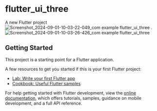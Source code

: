 # flutter_ui_three

A new Flutter project![Screenshot_2024-09-01-10-03-22-049_com example flutter_ui_three](https://github.com/user-attachments/assets/8380ef95-99ce-49df-afcf-fcde7b94bdf9)
.
![Screenshot_2024-09-01-10-03-26-426_com example flutter_ui_three](https://github.com/user-attachments/assets/c437742a-f3f3-4ff4-83cb-fd3825b93d81)

## Getting Started

This project is a starting point for a Flutter application.

A few resources to get you started if this is your first Flutter project:

- [Lab: Write your first Flutter app](https://docs.flutter.dev/get-started/codelab)
- [Cookbook: Useful Flutter samples](https://docs.flutter.dev/cookbook)

For help getting started with Flutter development, view the
[online documentation](https://docs.flutter.dev/), which offers tutorials,
samples, guidance on mobile development, and a full API reference.
